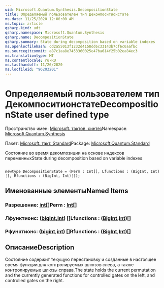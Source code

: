 ```yaml
---
uid: Microsoft.Quantum.Synthesis.DecompositionState
title: Определяемый пользователем тип Декомпоситионстате
ms.date: 11/25/2020 12:00:00 AM
ms.topic: article
qsharp.kind: udt
qsharp.namespace: Microsoft.Quantum.Synthesis
qsharp.name: DecompositionState
qsharp.summary: State during decomposition based on variable indexes
ms.openlocfilehash: cd2a55013f1232d4158dd6c33143b7cf6c0aafbc
ms.sourcegitcommit: a87c1aa8e7453360025e47ba614f25b02ea84ec3
ms.translationtype: MT
ms.contentlocale: ru-RU
ms.lasthandoff: 11/26/2020
ms.locfileid: "96203201"
---
```

# <a name="decompositionstate-user-defined-type"></a><span data-ttu-id="bc60b-102">Определяемый пользователем тип Декомпоситионстате</span><span class="sxs-lookup"><span data-stu-id="bc60b-102">DecompositionState user defined type</span></span>

<span data-ttu-id="bc60b-103">Пространство имен: [Microsoft. тактов. синтез](xref:Microsoft.Quantum.Synthesis)</span><span class="sxs-lookup"><span data-stu-id="bc60b-103">Namespace: [Microsoft.Quantum.Synthesis](xref:Microsoft.Quantum.Synthesis)</span></span>

<span data-ttu-id="bc60b-104">Пакет: [Microsoft. такт. Standard](https://nuget.org/packages/Microsoft.Quantum.Standard)</span><span class="sxs-lookup"><span data-stu-id="bc60b-104">Package: [Microsoft.Quantum.Standard](https://nuget.org/packages/Microsoft.Quantum.Standard)</span></span>


<span data-ttu-id="bc60b-105">Состояние во время декомпозиции на основе индексов переменных</span><span class="sxs-lookup"><span data-stu-id="bc60b-105">State during decomposition based on variable indexes</span></span>

```qsharp

newtype DecompositionState = (Perm : Int[], Lfunctions : (BigInt, Int)[], Rfunctions : (BigInt, Int)[]);
```



## <a name="named-items"></a><span data-ttu-id="bc60b-106">Именованные элементы</span><span class="sxs-lookup"><span data-stu-id="bc60b-106">Named Items</span></span>

### <a name="perm--int"></a><span data-ttu-id="bc60b-107">Разрешение: [int](xref:microsoft.quantum.lang-ref.int)[]</span><span class="sxs-lookup"><span data-stu-id="bc60b-107">Perm : [Int](xref:microsoft.quantum.lang-ref.int)[]</span></span>


### <a name="lfunctions--bigintint"></a><span data-ttu-id="bc60b-108">Лфунктионс: ([bigint](xref:microsoft.quantum.lang-ref.bigint),[int](xref:microsoft.quantum.lang-ref.int)) []</span><span class="sxs-lookup"><span data-stu-id="bc60b-108">Lfunctions : ([BigInt](xref:microsoft.quantum.lang-ref.bigint),[Int](xref:microsoft.quantum.lang-ref.int))[]</span></span>


### <a name="rfunctions--bigintint"></a><span data-ttu-id="bc60b-109">Рфунктионс: ([bigint](xref:microsoft.quantum.lang-ref.bigint),[int](xref:microsoft.quantum.lang-ref.int)) []</span><span class="sxs-lookup"><span data-stu-id="bc60b-109">Rfunctions : ([BigInt](xref:microsoft.quantum.lang-ref.bigint),[Int](xref:microsoft.quantum.lang-ref.int))[]</span></span>



## <a name="description"></a><span data-ttu-id="bc60b-110">Описание</span><span class="sxs-lookup"><span data-stu-id="bc60b-110">Description</span></span>

<span data-ttu-id="bc60b-111">Состояние содержит текущую перестановку и созданные в настоящее время функции для контролируемых шлюзов слева, а также контролируемые шлюзы справа.</span><span class="sxs-lookup"><span data-stu-id="bc60b-111">The state holds the current permutation and the currently generated functions for controlled gates on the left, and controlled gates on the right.</span></span>